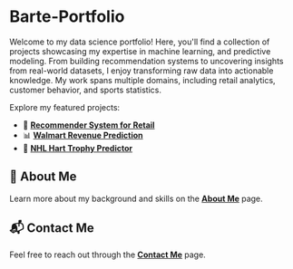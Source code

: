 # Barte-Portfolio
Welcome to my data science portfolio! Here, you'll find a collection of projects showcasing my expertise in machine learning, and predictive modeling. From building recommendation systems to uncovering insights from real-world datasets, I enjoy transforming raw data into actionable knowledge. My work spans multiple domains, including retail analytics, customer behavior, and sports statistics.

Explore my featured projects:
- 🛒 **[Recommender System for Retail](https://cbarte619.github.io/Barte-Portfolio/projects.html)**
- 📊 **[Walmart Revenue Prediction](https://cbarte619.github.io/Barte-Portfolio/projects.html)**
- 🏒 **[NHL Hart Trophy Predictor](https://cbarte619.github.io/Barte-Portfolio/projects.html)**


## 📌 About Me
Learn more about my background and skills on the **[About Me](https://cbarte619.github.io/Barte-Portfolio/about.html)** page.

## 📬 Contact Me
Feel free to reach out through the **[Contact Me](https://cbarte619.github.io/Barte-Portfolio/contact.html)** page.
